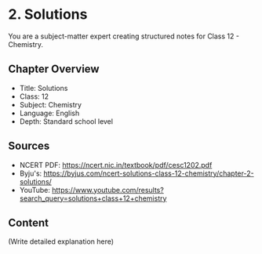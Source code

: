# 2. Solutions

You are a subject-matter expert creating structured notes for Class 12 - Chemistry.

## Chapter Overview
- Title: Solutions
- Class: 12
- Subject: Chemistry
- Language: English
- Depth: Standard school level

## Sources
- NCERT PDF: https://ncert.nic.in/textbook/pdf/cesc1202.pdf
- Byju's: https://byjus.com/ncert-solutions-class-12-chemistry/chapter-2-solutions/
- YouTube: https://www.youtube.com/results?search_query=solutions+class+12+chemistry

## Content
(Write detailed explanation here)
